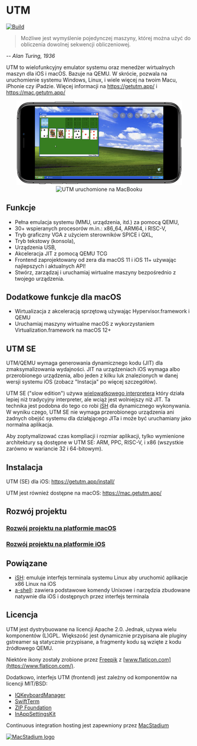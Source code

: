 #  UTM
[![Build](https://github.com/utmapp/UTM/workflows/Build/badge.svg?branch=main&event=push)][1]

> Możliwe jest wymyślenie pojedynczej maszyny, której można użyć do obliczenia dowolnej sekwencji obliczeniowej.

-- <cite>Alan Turing, 1936</cite>

UTM to wielofunkcyjny emulator systemu oraz menedżer wirtualnych maszyn dla iOS i macOS. Bazuje na QEMU. W skrócie, pozwala na uruchomienie systemu Windows, Linux, i wiele więcej na twoim Macu, iPhonie czy iPadzie. Więcej informacji na https://getutm.app/ i https://mac.getutm.app/

<p align="center">
  <img width="450px" alt="UTM uruchomione na iPhonie" src="screen.png">
  <br>
  <img width="450px" alt="UTM uruchomione na MacBooku" src="screenmac.png">
</p>

## Funkcje

* Pełna emulacja systemu (MMU, urządzenia, itd.) za pomocą QEMU,
* 30+ wspieranych procesorów m.in.: x86_64, ARM64, i RISC-V,
* Tryb graficzny VGA z użyciem sterowników SPICE i QXL,
* Tryb tekstowy (konsola),
* Urządzenia USB,
* Akceleracja JIT z pomocą QEMU TCG
* Frontend zaprojektowany od zera dla macOS 11 i iOS 11+ używając najlepszych i aktualnych API!
* Stwórz, zarządzaj i uruchamiaj wirtualne maszyny bezpośrednio z twojego urządzenia.

## Dodatkowe funkcje dla macOS

* Wirtualizacja z akceleracją sprzętową używając Hypervisor.framework i QEMU
* Uruchamiaj maszyny wirtualne macOS z wykorzystaniem Virtualization.framework na macOS 12+

## UTM SE

UTM/QEMU wymaga generowania dynamicznego kodu (JIT) dla zmaksymalizowania wydajności. JIT na urządzeniach iOS wymaga albo przerobionego urządzenia, albo jeden z kilku luk znalezionych w danej wersji systemu iOS (zobacz "Instacja" po więcej szczegółów).

UTM SE ("slow edition") używa [wielowątkowego interpretera][3] który działa lepiej niż tradycyjny interpreter, ale wciąż jest wolniejszy niż JIT. Ta technika jest podobna do tego co robi [iSH][4] dla dynamicznego wykonywania. W wyniku czego, UTM SE nie wymaga przerobionego urządzenia ani żadnych obejść systemu dla działąjącego JITa i może być uruchamiany jako normalna aplikacja.

Aby zoptymalizować czas kompliacji i rozmiar aplikacji, tylko wymienione architektury są dostępne w UTM SE: ARM, PPC, RISC-V, i x86 (wszystkie zarówno w wariancie 32 i 64-bitowym).

## Instalacja

UTM (SE) dla iOS: https://getutm.app/install/

UTM jest również dostępne na macOS: https://mac.getutm.app/

## Rozwój projektu

### [Rozwój projektu na platformie macOS](Documentation/MacDevelopment.md)

### [Rozwój projektu na platformie iOS](Documentation/iOSDevelopment.md)

## Powiązane

* [iSH][4]: emuluje interfejs terminala systemu Linux aby uruchomić aplikacje x86 Linux na iOS
* [a-shell][5]: zawiera podstawowe komendy Unixowe i narzędzia zbudowane natywnie dla iOS i dostępnych przez interfejs terminala

## Licencja

UTM jest dystrybuowane na licencji Apache 2.0. Jednak, używa wielu komponentów (L)GPL. Większość jest dynamicznie przypisana ale pluginy gstreamer są statycznie przypisane, a fragmenty kodu są wzięte z kodu źródłowego QEMU.

Niektóre ikony zostały zrobione przez [Freepik](https://www.freepik.com) z [www.flaticon.com](https://www.flaticon.com/).

Dodatkowo, interfejs UTM (frontend) jest zależny od komponentów na licencji MIT/BSD:

* [IQKeyboardManager](https://github.com/hackiftekhar/IQKeyboardManager)
* [SwiftTerm](https://github.com/migueldeicaza/SwiftTerm)
* [ZIP Foundation](https://github.com/weichsel/ZIPFoundation)
* [InAppSettingsKit](https://github.com/futuretap/InAppSettingsKit)

Continuous integration hosting jest zapewniony przez [MacStadium](https://www.macstadium.com/opensource)

[<img src="https://uploads-ssl.webflow.com/5ac3c046c82724970fc60918/5c019d917bba312af7553b49_MacStadium-developerlogo.png" alt="MacStadium logo" width="250">](https://www.macstadium.com)

  [1]: https://github.com/utmapp/UTM/actions?query=event%3Arelease+workflow%3ABuild
  [2]: screen.png
  [3]: https://github.com/ktemkin/qemu/blob/with_tcti/tcg/aarch64-tcti/README.md
  [4]: https://github.com/ish-app/ish
  [5]: https://github.com/holzschu/a-shell
